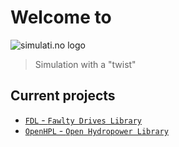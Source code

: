 # Welcome to

![simulati.no logo](logo.svg)

 > Simulation with a "twist"

## Current projects

 * [`FDL` - `Fawlty Drives Library`](http://fdl.simulati.no)
 * [`OpenHPL` - `Open Hydropower Library`](http://openhpl.simulati.no)
